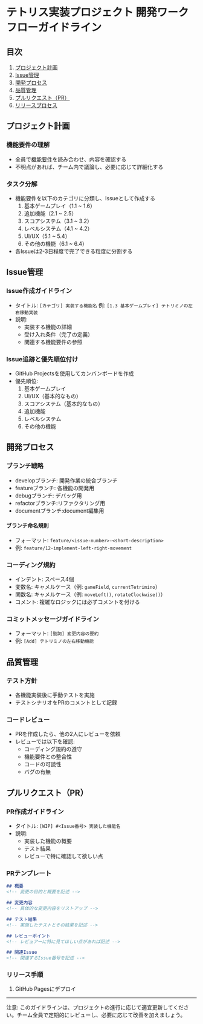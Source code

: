 # テトリス実装プロジェクト 開発ワークフローガイドライン

## 目次
1. [プロジェクト計画](#プロジェクト計画)
2. [Issue管理](#issue管理)
3. [開発プロセス](#開発プロセス)
4. [品質管理](#品質管理)
5. [プルリクエスト（PR）](#プルリクエストpr)
6. [リリースプロセス](#リリースプロセス)

## プロジェクト計画

### 機能要件の理解
- 全員で[機能要件](./functional-requirements.md)を読み合わせ、内容を確認する
- 不明点があれば、チーム内で議論し、必要に応じて詳細化する

### タスク分解
- 機能要件を以下のカテゴリに分類し、Issueとして作成する
  1. 基本ゲームプレイ（1.1 ~ 1.6）
  2. 追加機能（2.1 ~ 2.5）
  3. スコアシステム（3.1 ~ 3.2）
  4. レベルシステム（4.1 ~ 4.2）
  5. UI/UX（5.1 ~ 5.4）
  6. その他の機能（6.1 ~ 6.4）
- 各Issueは2-3日程度で完了できる粒度に分割する

## Issue管理

### Issue作成ガイドライン
- タイトル: `[カテゴリ] 実装する機能名`
  例: `[1.3 基本ゲームプレイ] テトリミノの左右移動実装`
- 説明:
  - 実装する機能の詳細
  - 受け入れ条件（完了の定義）
  - 関連する機能要件の参照

### Issue追跡と優先順位付け
- GitHub Projectsを使用してカンバンボードを作成
- 優先順位:
  1. 基本ゲームプレイ
  2. UI/UX（基本的なもの）
  3. スコアシステム（基本的なもの）
  4. 追加機能
  5. レベルシステム
  6. その他の機能

## 開発プロセス

### ブランチ戦略
- developブランチ: 開発作業の統合ブランチ
- featureブランチ: 各機能の開発用
- debugブランチ: デバッグ用
- refactorブランチ:リファクタリング用
- documentブランチ:document編集用

#### ブランチ命名規則
- フォーマット: `feature/<issue-number>-<short-description>`
- 例: `feature/12-implement-left-right-movement`

### コーディング規約
- インデント: スペース4個
- 変数名: キャメルケース（例: `gameField`, `currentTetrimino`）
- 関数名: キャメルケース（例: `moveLeft()`, `rotateClockwise()`）
- コメント: 複雑なロジックには必ずコメントを付ける

### コミットメッセージガイドライン
- フォーマット: `[動詞] 変更内容の要約`
- 例: `[Add] テトリミノの左右移動機能`

## 品質管理

### テスト方針
- 各機能実装後に手動テストを実施
- テストシナリオをPRのコメントとして記録

### コードレビュー
- PRを作成したら、他の2人にレビューを依頼
- レビューでは以下を確認:
  - コーディング規約の遵守
  - 機能要件との整合性
  - コードの可読性
  - バグの有無

## プルリクエスト（PR）

### PR作成ガイドライン
- タイトル: `[WIP] #<Issue番号> 実装した機能名`
- 説明:
  - 実装した機能の概要
  - テスト結果
  - レビューで特に確認して欲しい点

### PRテンプレート
```markdown
## 概要
<!-- 変更の目的と概要を記述 -->

## 変更内容
<!-- 具体的な変更内容をリストアップ -->

## テスト結果
<!-- 実施したテストとその結果を記述 -->

## レビューポイント
<!-- レビュアーに特に見てほしい点があれば記述 -->

## 関連Issue
<!-- 関連するIssue番号を記述 -->
```

### リリース手順
1. GitHub Pagesにデプロイ

---

注意: このガイドラインは、プロジェクトの進行に応じて適宜更新してください。チーム全員で定期的にレビューし、必要に応じて改善を加えましょう。
